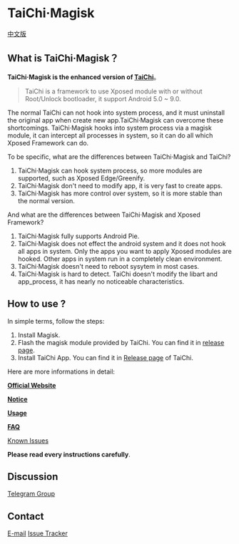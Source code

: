 # TaiChi·Magisk

[中文版](https://github.com/taichi-framework/TaiChi/wiki/taichi-magisk-zh)

## What is TaiChi·Magisk？

**TaiChi·Magisk is the enhanced version of [TaiChi](https://github.com/taichi-framework/TaiChi/)**。

> TaiChi is a framework to use Xposed module with or without Root/Unlock bootloader, it support Android 5.0 ~ 9.0.

The normal TaiChi can not hook into system process, and it must uninstall the original app when create new app.TaiChi·Magisk can overcome these shortcomings. TaiChi·Magisk hooks into system process via a magisk module, it can intercept all processes in system, so it can do all which Xposed Framework can do.

To be specific, what are the differences between TaiChi·Magisk and TaiChi?

1. TaiChi·Magisk can hook system process, so more modules are supported, such as Xposed Edge/Greenify.
2. TaiChi·Magisk don't need to modify app, it is very fast to create apps.
3. TaiChi·Magisk has more control over system, so it is more stable than the normal version.

And what are the differences between TaiChi·Magisk and Xposed Framework?

1. TaiChi·Magisk fully supports Android Pie.
2. TaiChi·Magisk does not effect the android system and it does not hook all apps in system. Only the apps you want to apply Xposed modules are hooked. Other apps in system run in a completely clean environment.
3. TaiChi·Magisk doesn't need to reboot sysytem in most cases.
4. TaiChi·Magisk is hard to detect. TaiChi doesn't modify the libart and app_process, it has nearly no noticeable characteristics.

## How to use ?

In simple terms, follow the steps:

1. Install Magisk.
2. Flash the magisk module provided by TaiChi. You can find it in [release page](https://github.com/taichi-framework/TaiChi-Magisk/releases).
3. Install TaiChi App. You can find it in [Release page](https://github.com/taichi-framework/TaiChi/releases) of TaiChi.

Here are more informations in detail:

[**Official Website**](https://taichi.cool)

[**Notice**](https://github.com/taichi-framework/TaiChi/wiki/taichi-magisk-notice-en)

[**Usage**](https://github.com/taichi-framework/TaiChi/wiki/how-to-use-taichi-magisk)

[**FAQ**](https://github.com/taichi-framework/TaiChi/wiki/%E5%B8%B8%E8%A7%81%E9%97%AE%E9%A2%98)

[Known Issues](https://github.com/taichi-framework/TaiChi/wiki/%E6%B3%A8%E6%84%8F%E4%BA%8B%E9%A1%B9%E5%92%8C%E5%B7%B2%E7%9F%A5%E9%97%AE%E9%A2%98)

**Please read every instructions carefully**.

## Discussion

[Telegram Group](https://t.me/vxp_group)

## Contact

[E-mail](mailto:twsxtd@gmail.com)
[Issue Tracker](https://github.com/Magisk-Modules-Repo/taichi/issues)
